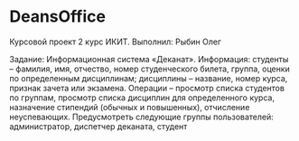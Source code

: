# DeansOffice
Курсовой проект 2 курс ИКИТ.
Выполнил: Рыбин Олег

Задание: 
Информационная система «Деканат». 
Информация: 
    студенты – фамилия, имя, отчество, номер студенческого билета, группа, оценки по определенным дисциплинам; 
    дисциплины – название, номер курса, признак зачета или экзамена. 
Операции – 
    просмотр списка студентов по группам, 
    просмотр списка дисциплин для определенного курса, 
    назначение стипендий (обычных и повышенных), 
    отчисление неуспевающих. 
Предусмотреть следующие группы пользователей: 
  администратор, 
  диспетчер деканата, 
  студент
